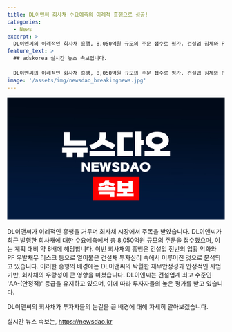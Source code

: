 ```yaml
---
title: DL이앤씨 회사채 수요예측의 이례적 흥행으로 성공!
categories:
  - News
excerpt: >
  DL이앤씨의 이례적인 회사채 흥행, 8,050억원 규모의 주문 접수로 평가. 건설업 침체와 PF 우발채무 리스크에도 불구하고 이목을 끈 이유는 재무안정성과 안정적 사업기반, AA-(안정적) 등급 유지 등에 있다. 시장에서 투자자들의 호평을 받고 있는 DL이앤씨.
feature_text: >
  ## adskorea 실시간 뉴스 속보입니다.

  DL이앤씨의 이례적인 회사채 흥행, 8,050억원 규모의 주문 접수로 평가. 건설업 침체와 PF 우발채무 리스크에도 불구하고 이목을 끈 이유는 재무안정성과 안정적 사업기반, AA-(안정적) 등급 유지 등에 있다. 시장에서 투자자들의 호평을 받고 있는 DL이앤씨.
image: '/assets/img/newsdao_breakingnews.jpg'
---
```


<p><img src="/assets/img/newsdao_breakingnews.jpg" alt="adskorea 속보" /></p>

<p>DL이앤씨가 이례적인 흥행을 거두며 회사채 시장에서 주목을 받았습니다. DL이앤씨가 최근 발행한 회사채에 대한 수요예측에서 총 8,050억원 규모의 주문을 접수했으며, 이는 계획 대비 약 8배에 해당합니다. 이번 회사채의 흥행은 건설업 전반의 업황 악화와 PF 우발채무 리스크 등으로 얼어붙은 건설채 투자심리 속에서 이루어진 것으로 분석되고 있습니다. 이러한 흥행의 배경에는 DL이앤씨의 탁월한 재무안정성과 안정적인 사업기반, 회사채의 우량성이 큰 영향을 미쳤습니다. DL이앤씨는 건설업계 최고 수준인 'AA-(안정적)' 등급을 유지하고 있으며, 이에 따라 투자자들의 높은 평가를 받고 있습니다.</p>

<p>DL이앤씨의 회사채가 투자자들의 눈길을 끈 배경에 대해 자세히 알아보겠습니다.</p>
실시간 뉴스 속보는, <a href="https://newsdao.kr" rel="dofollow">https://newsdao.kr</a>


